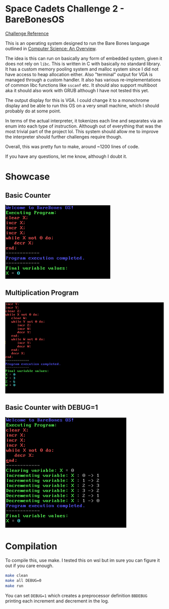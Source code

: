 # Space Cadets Challenge 2 - BareBonesOS

[Challenge Reference](https://secure.ecs.soton.ac.uk/student/wiki/w/COMP1202/Space_Cadets/SCChallengeBareBones)

This is an operating system designed to run the Bare Bones language outlined in [Computer Science: An Overview](http://www.amazon.co.uk/Computer-Science-Overview-Glenn-Brookshear/dp/0321544285/ref=sr_1_1?ie=UTF8&s=books&qid=1225741559&sr=8-1).

The idea is this can run on basically any form of embedded system, given it does not rely on `libc`. This is written in C with basically no standard library. It has a custom memory pooling system and malloc system since I did not have access to heap allocation either. Also "terminal" output for VGA is managed through a custom handler. It also has various re-implementations of common libc functions like `sscanf` etc. It should also support multiboot aka it should also work with GRUB although I have not tested this yet.

The output display for this is VGA. I could change it to a monochrome display and be able to run this OS on a very small machine, which I should probably do at some point.

In terms of the actual interpreter, it tokenizes each line and separates via an enum into each type of instruction. Although out of everything that was the most trivial part of the project lol. This system should allow me to improve the interpreter should further challenges require though.

Overall, this was pretty fun to make, around ~1200 lines of code.

If you have any questions, let me know, although I doubt it.

# Showcase

## Basic Counter

![Basic Counter](img/2.png)

## Multiplication Program

![Multiplication Program](img/1.png)

## Basic Counter with DEBUG=1

![Basic Counter / Debug](img/3.png)

# Compilation

To compile this, use make. I tested this on wsl but im sure you can figure it out if you care enough.

```bash
make clean
make all DEBUG=0
make run
```

You can set `DEBUG=1` which creates a preprocessor definition `BBDEBUG` printing each increment and decrement in the log.
